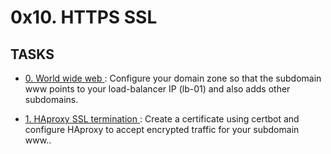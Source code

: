 # 0x10. HTTPS SSL

## TASKS
* [ 0. World wide web ](./0-world_wide_web): Configure your domain zone so that the subdomain www points to your load-balancer IP (lb-01) and also adds other subdomains.

* [ 1. HAproxy SSL termination ](./1-haproxy_ssl_termination): Create a certificate using certbot and configure HAproxy to accept encrypted traffic for your subdomain www..
